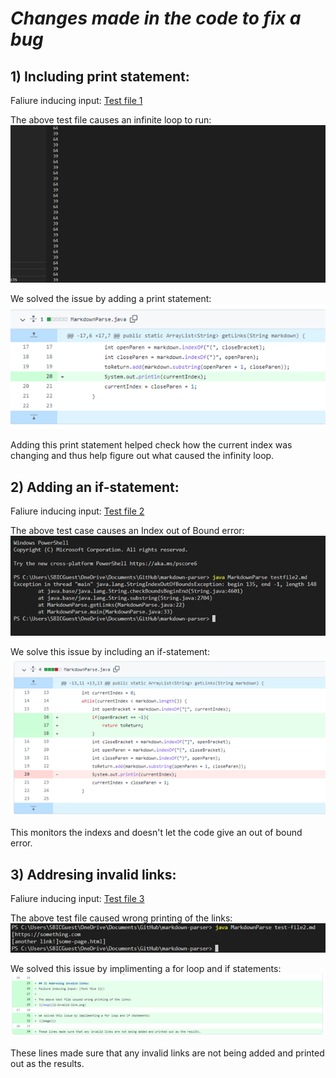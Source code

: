 # *Changes made in the code to fix a bug*

## 1) Including print statement:
Faliure inducing input: [Test file 1](https://github.com/vrajpurohit7/markdown-parser/blob/main/test-file.md)

The above test file causes an infinite loop to run:
![Image](2-infinite-loop.png)

We solved the issue by adding a print statement:
![Image](labreport1.png)

Adding this print statement helped check how the current index was changing and thus help figure out what caused the infinity loop.

## 2) Adding an if-statement:
Faliure inducing input: [Test file 2](https://github.com/vrajpurohit7/markdown-parser/blob/main/testfile2.md)

The above test case causes an Index out of Bound error:
![Image](2-if-statement-error.png)

We solve this issue by including an if-statement:
![Image](labreport2.png) 

This monitors the indexs and doesn't let the code give an out of bound error.

## 3) Addresing invalid links:
Faliure inducing input: [Test file 3](https://github.com/vrajpurohit7/markdown-parser/blob/main/test-file2.md)

The above test file caused wrong printing of the links:
![Image](2-invalid-link.png)

We solved this issue by implimenting a for loop and if statements:
![Image](2-invalid-link-correction.png)

These lines made sure that any invalid links are not being added and printed out as the results.